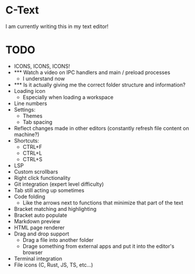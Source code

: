 # C-Text

I am currently writing this in my text editor!

# TODO

- ICONS, ICONS, ICONS!
- *** Watch a video on IPC handlers and main / preload processes
  - I understand now
- *** Is it actually giving me the correct folder structure and information?
- Loading icon
  - Especially when loading a workspace
- Line numbers
- Settings:
  - Themes
  - Tab spacing
- Reflect changes made in other editors (constantly refresh file content on machine?)
- Shortcuts:
  - CTRL+F
  - CTRL+L
  - CTRL+S
- LSP 
- Custom scrollbars
- Right click functionality
- Git integration (expert level difficulty) 
- Tab still acting up sometimes 
- Code folding
  - Like the arrows next to functions that minimize that part of the text
- Bracket matching and highlighting
- Bracket auto populate
- Markdown preview
- HTML page renderer
- Drag and drop support
  - Drag a file into another folder
  - Drage something from external apps and put it into the editor's browser
- Terminal integration
- File icons (C, Rust, JS, TS, etc...)